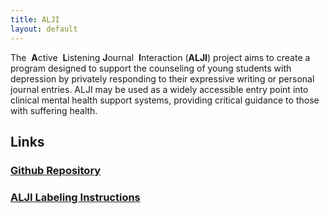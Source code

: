 ```yaml
---
title: ALJI
layout: default
---
```


The ​ **A**ctive ​ **L**​istening ​ **J**​ournal ​ **I**​nteraction (​ **ALJI**​) project aims to create a program designed to support the counseling of young students with depression by privately responding to their expressive writing or personal journal entries. ALJI may be used as a widely accessible entry point into clinical mental health support systems, providing critical guidance to those with suffering health.

## Links
### [**Github Repository**](https://github.com/sublime09/ALJI)
### [**ALJI Labeling Instructions**](Labeling_Instructions)
